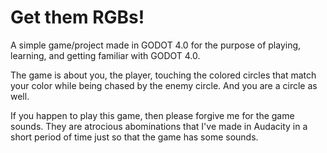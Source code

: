 # Get them RGBs!
A simple game/project made in GODOT 4.0 for the purpose of playing, learning, and getting familiar with GODOT 4.0.

The game is about you, the player, touching the colored circles that match your color while being chased by the enemy circle. And you are a circle as well.

If you happen to play this game, then please forgive me for the game sounds. They are atrocious abominations that I've made in Audacity in a short period of time just so that the game has some sounds.